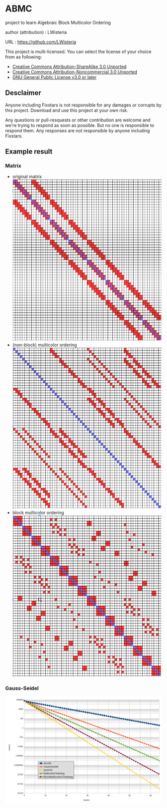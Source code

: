 # ABMC
project to learn Algebraic Block Multicolor Ordering

author (attribution)
: LWisteria

URL
: https://github.com/LWisteria

This project is multi-licensed.
You can select the license of your choice from as following:

* [Creative Commons Attribution-ShareAlike 3.0 Unported](http://creativecommons.org/licenses/by-sa/3.0/)
* [Creative Commons Attribution-Noncommercial 3.0 Unported](http://creativecommons.org/licenses/by-nc/3.0/)
* [GNU General Public License v3.0 or later](http://www.gnu.org/licenses/gpl.html)

## Desclaimer

Anyone including Fixstars is not responsible for any damages or corrupts by this project.
Download and use this project at your own risk.

Any questions or pull-resquests or other contribution are welcome and we're trying to respond as soon as possible.
But no one is responsible to respond them.
Any responses are not responsible by anyone including Fixstars.

## Example result

### Matrix
* original matrix ![origin](doc/origin.PNG)
* (non-block) multicolor ordering ![multicolor](doc/multicolor.PNG)
* block multicolor ordering ![blockmulticolor](doc/blockmulticolor.PNG)

### Gauss-Seidel
![origin](doc/gs.png)
